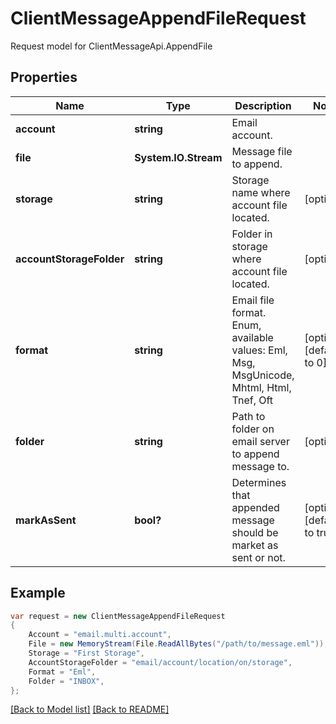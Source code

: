 
# ClientMessageAppendFileRequest

Request model for ClientMessageApi.AppendFile

## Properties

Name | Type | Description  | Notes
------------- | ------------- | ------------- | -------------
**account** | **string**| Email account. | 
**file** | **System.IO.Stream**| Message file to append. | 
**storage** | **string**| Storage name where account file located. | [optional] 
**accountStorageFolder** | **string**| Folder in storage where account file located. | [optional] 
**format** | **string**| Email file format. Enum, available values: Eml, Msg, MsgUnicode, Mhtml, Html, Tnef, Oft | [optional] [default to 0]
**folder** | **string**| Path to folder on email server to append message to. | [optional] 
**markAsSent** | **bool?**| Determines that appended message should be market as sent or not. | [optional] [default to true]

## Example
```csharp
var request = new ClientMessageAppendFileRequest
{ 
    Account = "email.multi.account",
    File = new MemoryStream(File.ReadAllBytes("/path/to/message.eml")),
    Storage = "First Storage",
    AccountStorageFolder = "email/account/location/on/storage",
    Format = "Eml",
    Folder = "INBOX",
};
```

[[Back to Model list]](Models.md) [[Back to README]](README.md)
